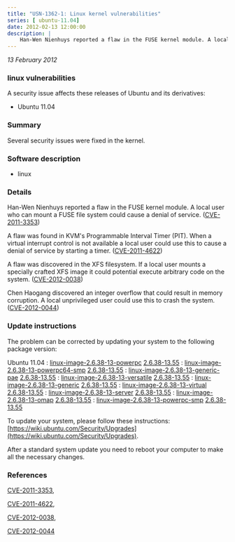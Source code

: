 ```yaml
---
title: "USN-1362-1: Linux kernel vulnerabilities"
series: [ ubuntu-11.04]
date: 2012-02-13 12:00:00
description: |
    Han-Wen Nienhuys reported a flaw in the FUSE kernel module. A local user who can mount a FUSE file system could cause a denial of service. ([CVE-2011-3353](http://people.ubuntu.com/~ubuntu-security/cve/CVE-2011-3353))
--- 
```

 
 

*13 February 2012*

### linux vulnerabilities

A security issue affects these releases of Ubuntu and its derivatives:

* Ubuntu 11.04

### Summary

Several security issues were fixed in the kernel. 

### Software description

* linux 

### Details

Han-Wen Nienhuys reported a flaw in the FUSE kernel module. A local user who can mount a FUSE file system could cause a denial of service. ([CVE-2011-3353](http://people.ubuntu.com/~ubuntu-security/cve/CVE-2011-3353))

A flaw was found in KVM&#39;s Programmable Interval Timer (PIT). When a virtual interrupt control is not available a local user could use this to cause a denial of service by starting a timer. ([CVE-2011-4622](http://people.ubuntu.com/~ubuntu-security/cve/CVE-2011-4622))

A flaw was discovered in the XFS filesystem. If a local user mounts a specially crafted XFS image it could potential execute arbitrary code on the system. ([CVE-2012-0038](http://people.ubuntu.com/~ubuntu-security/cve/CVE-2012-0038))

Chen Haogang discovered an integer overflow that could result in memory corruption. A local unprivileged user could use this to crash the system. ([CVE-2012-0044](http://people.ubuntu.com/~ubuntu-security/cve/CVE-2012-0044)) 

### Update instructions

The problem can be corrected by updating your system to the following package version:

Ubuntu 11.04
 : [linux-image-2.6.38-13-powerpc](https://launchpad.net/ubuntu/+source/linux) <span> [2.6.38-13.55](https://launchpad.net/ubuntu/+source/linux/2.6.38-13.55) </span> 
 : [linux-image-2.6.38-13-powerpc64-smp](https://launchpad.net/ubuntu/+source/linux) <span> [2.6.38-13.55](https://launchpad.net/ubuntu/+source/linux/2.6.38-13.55) </span> 
 : [linux-image-2.6.38-13-generic-pae](https://launchpad.net/ubuntu/+source/linux) <span> [2.6.38-13.55](https://launchpad.net/ubuntu/+source/linux/2.6.38-13.55) </span> 
 : [linux-image-2.6.38-13-versatile](https://launchpad.net/ubuntu/+source/linux) <span> [2.6.38-13.55](https://launchpad.net/ubuntu/+source/linux/2.6.38-13.55) </span> 
 : [linux-image-2.6.38-13-generic](https://launchpad.net/ubuntu/+source/linux) <span> [2.6.38-13.55](https://launchpad.net/ubuntu/+source/linux/2.6.38-13.55) </span> 
 : [linux-image-2.6.38-13-virtual](https://launchpad.net/ubuntu/+source/linux) <span> [2.6.38-13.55](https://launchpad.net/ubuntu/+source/linux/2.6.38-13.55) </span> 
 : [linux-image-2.6.38-13-server](https://launchpad.net/ubuntu/+source/linux) <span> [2.6.38-13.55](https://launchpad.net/ubuntu/+source/linux/2.6.38-13.55) </span> 
 : [linux-image-2.6.38-13-omap](https://launchpad.net/ubuntu/+source/linux) <span> [2.6.38-13.55](https://launchpad.net/ubuntu/+source/linux/2.6.38-13.55) </span> 
 : [linux-image-2.6.38-13-powerpc-smp](https://launchpad.net/ubuntu/+source/linux) <span> [2.6.38-13.55](https://launchpad.net/ubuntu/+source/linux/2.6.38-13.55) </span> 

To update your system, please follow these instructions: [https://wiki.ubuntu.com/Security/Upgrades](https://wiki.ubuntu.com/Security/Upgrades).

After a standard system update you need to reboot your computer to make all the necessary changes. 

### References

 
 [CVE-2011-3353](http://people.ubuntu.com/~ubuntu-security/cve/CVE-2011-3353), 

 [CVE-2011-4622](http://people.ubuntu.com/~ubuntu-security/cve/CVE-2011-4622), 

 [CVE-2012-0038](http://people.ubuntu.com/~ubuntu-security/cve/CVE-2012-0038), 

 [CVE-2012-0044](http://people.ubuntu.com/~ubuntu-security/cve/CVE-2012-0044)
 

